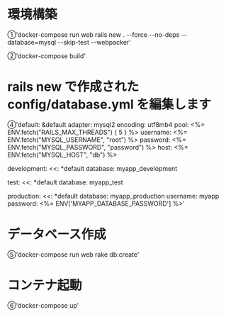 # 環境構築
①'docker-compose run web rails new . --force --no-deps --database=mysql --skip-test --webpacker'

②'docker-compose build'

# rails new で作成された config/database.yml を編集します
④'default: &default
  adapter: mysql2
  encoding: utf8mb4
  pool: <%= ENV.fetch("RAILS_MAX_THREADS") { 5 } %>
  username: <%= ENV.fetch("MYSQL_USERNAME", "root") %>
  password: <%= ENV.fetch("MYSQL_PASSWORD", "password") %>
  host: <%= ENV.fetch("MYSQL_HOST", "db") %>

development:
  <<: *default
  database: myapp_development

test:
  <<: *default
  database: myapp_test

production:
  <<: *default
  database: myapp_production
  username: myapp
  password: <%= ENV['MYAPP_DATABASE_PASSWORD'] %>'

# データベース作成
⑤'docker-compose run web rake db:create'

# コンテナ起動
⑥'docker-compose up'
